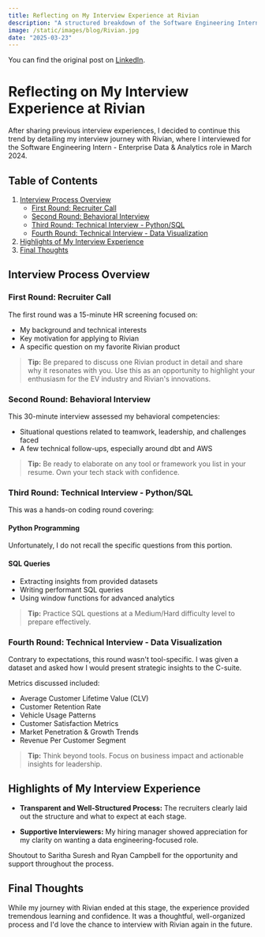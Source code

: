 ```yaml
---
title: Reflecting on My Interview Experience at Rivian
description: "A structured breakdown of the Software Engineering Internship interview process at Rivian, focused on enterprise data and analytics."
image: /static/images/blog/Rivian.jpg
date: "2025-03-23"
---
```


You can find the original post on [LinkedIn](https://www.linkedin.com/posts/desaiparth2000_%F0%9D%90%91%F0%9D%90%9E%F0%9D%90%9F%F0%9D%90%A5%F0%9D%90%9E%F0%9D%90%9C%F0%9D%90%AD%F0%9D%90%A2%F0%9D%90%A7%F0%9D%90%A0-%F0%9D%90%A8%F0%9D%90%A7-%F0%9D%90%8C%F0%9D%90%B2-%F0%9D%90%88%F0%9D%90%A7%F0%9D%90%AD%F0%9D%90%9E%F0%9D%90%AB-activity-7296645062988378112-JOsw?utm_source=share&utm_medium=member_desktop&rcm=ACoAACZ4yK8Bx_TwidB567QE5FMTdP29hcwUezc).

# Reflecting on My Interview Experience at Rivian

After sharing previous interview experiences, I decided to continue this trend by detailing my interview journey with Rivian, where I interviewed for the Software Engineering Intern - Enterprise Data & Analytics role in March 2024.

## Table of Contents
1. [Interview Process Overview](#interview-process-overview)
   - [First Round: Recruiter Call](#first-round-recruiter-call)
   - [Second Round: Behavioral Interview](#second-round-behavioral-interview)
   - [Third Round: Technical Interview - Python/SQL](#third-round-technical-interview---pythonsql)
   - [Fourth Round: Technical Interview - Data Visualization](#fourth-round-technical-interview---data-visualization)
2. [Highlights of My Interview Experience](#highlights-of-my-interview-experience)
3. [Final Thoughts](#final-thoughts)

## Interview Process Overview

### First Round: Recruiter Call

The first round was a 15-minute HR screening focused on:

- My background and technical interests
- Key motivation for applying to Rivian
- A specific question on my favorite Rivian product

> **Tip:** Be prepared to discuss one Rivian product in detail and share why it resonates with you. Use this as an opportunity to highlight your enthusiasm for the EV industry and Rivian's innovations.

### Second Round: Behavioral Interview

This 30-minute interview assessed my behavioral competencies:

- Situational questions related to teamwork, leadership, and challenges faced
- A few technical follow-ups, especially around dbt and AWS

> **Tip:** Be ready to elaborate on any tool or framework you list in your resume. Own your tech stack with confidence.

### Third Round: Technical Interview - Python/SQL

This was a hands-on coding round covering:

#### Python Programming
Unfortunately, I do not recall the specific questions from this portion.

#### SQL Queries
- Extracting insights from provided datasets
- Writing performant SQL queries
- Using window functions for advanced analytics

> **Tip:** Practice SQL questions at a Medium/Hard difficulty level to prepare effectively.

### Fourth Round: Technical Interview - Data Visualization

Contrary to expectations, this round wasn't tool-specific. I was given a dataset and asked how I would present strategic insights to the C-suite.

Metrics discussed included:
- Average Customer Lifetime Value (CLV)
- Customer Retention Rate
- Vehicle Usage Patterns
- Customer Satisfaction Metrics
- Market Penetration & Growth Trends
- Revenue Per Customer Segment

> **Tip:** Think beyond tools. Focus on business impact and actionable insights for leadership.

## Highlights of My Interview Experience

- **Transparent and Well-Structured Process:**
  The recruiters clearly laid out the structure and what to expect at each stage.

- **Supportive Interviewers:**
  My hiring manager showed appreciation for my clarity on wanting a data engineering-focused role.

Shoutout to Saritha Suresh and Ryan Campbell for the opportunity and support throughout the process.

## Final Thoughts

While my journey with Rivian ended at this stage, the experience provided tremendous learning and confidence. It was a thoughtful, well-organized process and I'd love the chance to interview with Rivian again in the future.